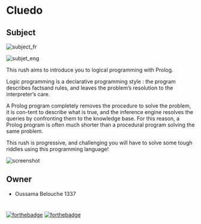# Cluedo

## Subject
![subject_fr]('/ressources/cluedo.pdf')

![subjet_eng]('/ressources/cluedo.eng.pdf')

This rush aims to introduce you to logical programming with Prolog.

Logic programming is a declarative programming style : the program describes factsand rules, and leaves the problem’s resolution to the interpreter’s care.

A Prolog program completely removes the procedure to solve the problem, it is con-tent to describe what is true, and the inference engine resolves the queries by confronting them to the knowledge base. For this reason, a Prolog program is often much shorter than a procedural program solving the same problem.

This rush is progressive, and challenging you will have to solve some tough riddles using this programming language!

![screenshot]('/ressources/prolog.png')

## Owner
- Oussama Belouche 1337

#
[![forthebadge](https://forthebadge.com/images/badges/makes-people-smile.svg)](https://forthebadge.com)
[![forthebadge](https://forthebadge.com/images/badges/built-with-love.svg)](https://forthebadge.com)
